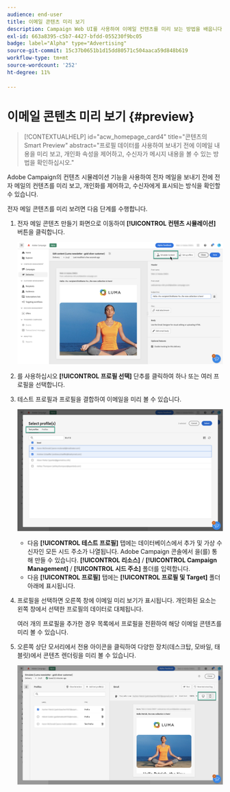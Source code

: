 ```yaml
---
audience: end-user
title: 이메일 콘텐츠 미리 보기
description: Campaign Web UI를 사용하여 이메일 컨텐츠를 미리 보는 방법을 배웁니다
exl-id: 663a8395-c5b7-4427-bfdd-055230f9bc05
badge: label="Alpha" type="Advertising"
source-git-commit: 15c37b0651b1d15dd80571c504aaca59d848b619
workflow-type: tm+mt
source-wordcount: '252'
ht-degree: 11%

---
```



# 이메일 콘텐츠 미리 보기 {#preview}

>[!CONTEXTUALHELP]
>id="acw_homepage_card4"
>title="콘텐츠의 Smart Preview"
>abstract="프로필 데이터를 사용하여 보내기 전에 이메일 내용을 미리 보고, 개인화 속성을 제어하고, 수신자가 메시지 내용을 볼 수 있는 방법을 확인하십시오."

Adobe Campaign의 컨텐츠 시뮬레이션 기능을 사용하여 전자 메일을 보내기 전에 전자 메일의 컨텐츠를 미리 보고, 개인화를 제어하고, 수신자에게 표시되는 방식을 확인할 수 있습니다.

전자 메일 콘텐츠를 미리 보려면 다음 단계를 수행합니다.

1. 전자 메일 콘텐츠 만들기 화면으로 이동하여 **[!UICONTROL 컨텐츠 시뮬레이션]** 버튼을 클릭합니다.

   ![](assets/simulate.png)

1. 를 사용하십시오 **[!UICONTROL 프로필 선택]** 단추를 클릭하여 하나 또는 여러 프로필을 선택합니다.
1. 테스트 프로필과 프로필을 결합하여 이메일을 미리 볼 수 있습니다.

   ![](assets/preview-profile.png)

   * 다음 **[!UICONTROL 테스트 프로필]** 탭에는 데이터베이스에서 추가 및 가상 수신자인 모든 시드 주소가 나열됩니다. Adobe Campaign 콘솔에서 을(를) 통해 만들 수 있습니다. **[!UICONTROL 리소스]** / **[!UICONTROL Campaign Management]** / **[!UICONTROL 시드 주소]** 폴더를 입력합니다.
   * 다음 **[!UICONTROL 프로필]** 탭에는 **[!UICONTROL 프로필 및 Target]** 폴더 아래에 표시됩니다.

1. 프로필을 선택하면 오른쪽 창에 이메일 미리 보기가 표시됩니다. 개인화된 요소는 왼쪽 창에서 선택한 프로필의 데이터로 대체됩니다.

   여러 개의 프로필을 추가한 경우 목록에서 프로필을 전환하여 해당 이메일 콘텐츠를 미리 볼 수 있습니다.

1. 오른쪽 상단 모서리에서 전용 아이콘을 클릭하여 다양한 장치(데스크탑, 모바일, 태블릿)에서 콘텐츠 렌더링을 미리 볼 수 있습니다.

   ![](assets/preview.png)


